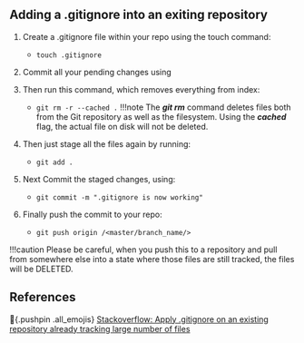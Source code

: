 
## Adding a .gitignore into an exiting repository

1. Create a .gitignore file within your repo using the touch command:
    * `touch .gitignore`

2. Commit all your pending changes using

3. Then run this command, which removes everything from index:
    * `git rm -r --cached .`
!!!note
    The **_git rm_** command deletes files both from the Git repository as well as the filesystem. Using the **_cached_** flag, the actual file on disk will not be deleted.

4. Then just stage all the files again by running:
    * `git add .`

5. Next Commit the staged changes, using:
    * `git commit -m ".gitignore is now working"`

6. Finally push the commit to your repo:
    * `git push origin /<master/branch_name/>`

!!!caution
    Please be careful, when you push this to a repository and pull from somewhere else into a state where those files are still tracked, the files will be DELETED.

## References

:pushpin:{.pushpin .all_emojis} [Stackoverflow: Apply .gitignore on an existing repository already tracking large number of files](https://stackoverflow.com/questions/19663093/apply-gitignore-on-an-existing-repository-already-tracking-large-number-of-file)
